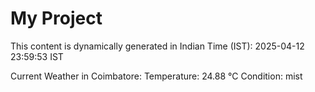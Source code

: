 # My Project

This content is dynamically generated in Indian Time (IST): 2025-04-12 23:59:53 IST


Current Weather in Coimbatore:
Temperature: 24.88 °C
Condition: mist
